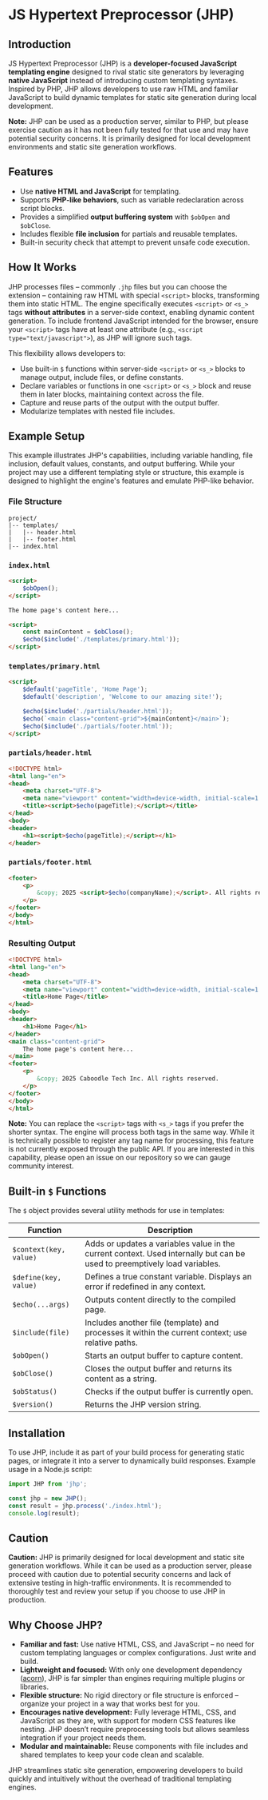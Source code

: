 # JS Hypertext Preprocessor (JHP)

## Introduction

JS Hypertext Preprocessor (JHP) is a **developer-focused JavaScript templating engine** designed to rival static site generators by leveraging **native JavaScript** instead of introducing custom templating syntaxes. Inspired by PHP, JHP allows developers to use raw HTML and familiar JavaScript to build dynamic templates for static site generation during local development.

**Note:** JHP can be used as a production server, similar to PHP, but please exercise caution as it has not been fully tested for that use and may have potential security concerns. It is primarily designed for local development environments and static site generation workflows.

## Features

- Use **native HTML and JavaScript** for templating.
- Supports **PHP-like behaviors**, such as variable redeclaration across script blocks.
- Provides a simplified **output buffering system** with `$obOpen` and `$obClose`.
- Includes flexible **file inclusion** for partials and reusable templates.
- Built-in security check that attempt to prevent unsafe code execution.

## How It Works

JHP processes files &ndash; commonly `.jhp` files but you can choose the extension &ndash; containing raw HTML with special `<script>` blocks, transforming them into static HTML. The engine specifically executes `<script>` or `<s_>` tags **without attributes** in a server-side context, enabling dynamic content generation. To include frontend JavaScript intended for the browser, ensure your `<script>` tags have at least one attribute (e.g., `<script type="text/javascript">`), as JHP will ignore such tags.

This flexibility allows developers to:
- Use built-in `$` functions within server-side `<script>` or `<s_>` blocks to manage output, include files, or define constants.
- Declare variables or functions in one `<script>` or `<s_>` block and reuse them in later blocks, maintaining context across the file.
- Capture and reuse parts of the output with the output buffer.
- Modularize templates with nested file includes.

## Example Setup

This example illustrates JHP's capabilities, including variable handling, file inclusion, default values, constants, and output buffering. While your project may use a different templating style or structure, this example is designed to highlight the engine's features and emulate PHP-like behavior.

### File Structure

```
project/
|-- templates/
|   |-- header.html
|   |-- footer.html
|-- index.html
```

### `index.html`

```html
<script>
    $obOpen();
</script>

The home page's content here...

<script>
    const mainContent = $obClose();
    $echo($include('./templates/primary.html'));
</script>
```

### `templates/primary.html`

```html
<script>
    $default('pageTitle', 'Home Page');
    $default('description', 'Welcome to our amazing site!');

    $echo($include('./partials/header.html'));
    $echo(`<main class="content-grid">${mainContent}</main>`);
    $echo($include('./partials/footer.html'));
</script>
```

### `partials/header.html`

```html
<!DOCTYPE html>
<html lang="en">
<head>
    <meta charset="UTF-8">
    <meta name="viewport" content="width=device-width, initial-scale=1.0">
    <title><script>$echo(pageTitle);</script></title>
</head>
<body>
<header>
    <h1><script>$echo(pageTitle);</script></h1>
</header>
```

### `partials/footer.html`

```html
<footer>
    <p>
        &copy; 2025 <script>$echo(companyName);</script>. All rights reserved.
    </p>
</footer>
</body>
</html>
```

### Resulting Output

```html
<!DOCTYPE html>
<html lang="en">
<head>
    <meta charset="UTF-8">
    <meta name="viewport" content="width=device-width, initial-scale=1.0">
    <title>Home Page</title>
</head>
<body>
<header>
    <h1>Home Page</h1>
</header>
<main class="content-grid">
    The home page's content here...
</main>
<footer>
    <p>
        &copy; 2025 Caboodle Tech Inc. All rights reserved.
    </p>
</footer>
</body>
</html>
```

**Note:** You can replace the `<script>` tags with `<s_>` tags if you prefer the shorter syntax. The engine will process both tags in the same way. While it is technically possible to register any tag name for processing, this feature is not currently exposed through the public API. If you are interested in this capability, please open an issue on our repository so we can gauge community interest.

## Built-in `$` Functions

The `$` object provides several utility methods for use in templates:

Function | Description
---|---
`$context(key, value)` | Adds or updates a variables value in the current context. Used internally but can be used to preemptively load variables.
`$define(key, value)`  | Defines a true constant variable. Displays an error if redefined in any context.
`$echo(...args)`       | Outputs content directly to the compiled page.
`$include(file)`       | Includes another file (template) and processes it within the current context; use relative paths.
`$obOpen()`            | Starts an output buffer to capture content.
`$obClose()`           | Closes the output buffer and returns its content as a string.
`$obStatus()`          | Checks if the output buffer is currently open.
`$version()`           | Returns the JHP version string.

## Installation

To use JHP, include it as part of your build process for generating static pages, or integrate it into a server to dynamically build responses. Example usage in a Node.js script:

```js
import JHP from 'jhp';

const jhp = new JHP();
const result = jhp.process('./index.html');
console.log(result);
```

## Caution

**Caution:** JHP is primarily designed for local development and static site generation workflows. While it can be used as a production server, please proceed with caution due to potential security concerns and lack of extensive testing in high-traffic environments. It is recommended to thoroughly test and review your setup if you choose to use JHP in production.

## Why Choose JHP?

- **Familiar and fast:** Use native HTML, CSS, and JavaScript &ndash; no need for custom templating languages or complex configurations. Just write and build.
- **Lightweight and focused:** With only one development dependency ([acorn](https://www.npmjs.com/package/acorn)), JHP is far simpler than engines requiring multiple plugins or libraries.
- **Flexible structure:** No rigid directory or file structure is enforced &ndash; organize your project in a way that works best for you.
- **Encourages native development:** Fully leverage HTML, CSS, and JavaScript as they are, with support for modern CSS features like nesting. JHP doesn’t require preprocessing tools but allows seamless integration if your project needs them.
- **Modular and maintainable:** Reuse components with file includes and shared templates to keep your code clean and scalable.

JHP streamlines static site generation, empowering developers to build quickly and intuitively without the overhead of traditional templating engines.



